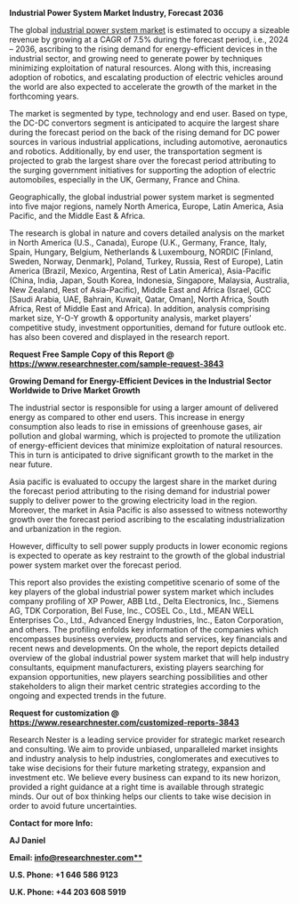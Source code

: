 ﻿**Industrial Power System Market <a name="_hlk91703889"></a>Industry, Forecast 2036** 

The global [industrial power system market](https://www.researchnester.com/reports/industrial-power-system-market/3843) is estimated to occupy a sizeable revenue by growing at a CAGR of <a name="_hlk91521038"></a>7.5% during the forecast period, i.e., 2024 – 2036, ascribing to the rising demand for energy-efficient devices in the industrial sector, and growing need to generate power by techniques minimizing exploitation of natural resources. Along with this, increasing adoption of robotics, and escalating production of electric vehicles around the world are also expected to accelerate the growth of the market in the forthcoming years. 

The market is segmented by type, technology and end user. Based on type, the DC-DC convertors segment is anticipated to acquire the largest share during the forecast period on the back of the rising demand for DC power sources in various industrial applications, including automotive, aeronautics and robotics. Additionally, by end user, the transportation segment is projected to grab the largest share over the forecast period attributing to the surging government initiatives for supporting the adoption of electric automobiles, especially in the UK, Germany, France and China. 

Geographically, the global industrial power system market is segmented into five major regions, namely North America, Europe, Latin America, Asia Pacific, and the Middle East & Africa. 

The research is global in nature and covers detailed analysis on the market in North America (U.S., Canada), Europe (U.K., Germany, France, Italy, Spain, Hungary, Belgium, Netherlands & Luxembourg, NORDIC [Finland, Sweden, Norway, Denmark], Poland, Turkey, Russia, Rest of Europe), Latin America (Brazil, Mexico, Argentina, Rest of Latin America), Asia-Pacific (China, India, Japan, South Korea, Indonesia, Singapore, Malaysia, Australia, New Zealand, Rest of Asia-Pacific), Middle East and Africa (Israel, GCC [Saudi Arabia, UAE, Bahrain, Kuwait, Qatar, Oman], North Africa, South Africa, Rest of Middle East and Africa). In addition, analysis comprising market size, Y-O-Y growth & opportunity analysis, market players’ competitive study, investment opportunities, demand for future outlook etc. has also been covered and displayed in the research report.

**Request Free Sample Copy of this Report @ <https://www.researchnester.com/sample-request-3843>** 

**Growing Demand for Energy-Efficient Devices in the Industrial Sector Worldwide to Drive Market Growth**

The industrial sector is responsible for using a larger amount of delivered energy as compared to other end users. This increase in energy consumption also leads to rise in emissions of greenhouse gases, air pollution and global warming, which is projected to promote the utilization of energy-efficient devices that minimize exploitation of natural resources. This in turn is anticipated to drive significant growth to the market in the near future.

Asia pacific is evaluated to occupy the largest share in the market during the forecast period attributing to the rising demand for industrial power supply to deliver power to the growing electricity load in the region. Moreover, the market in Asia Pacific is also assessed to witness noteworthy growth over the forecast period ascribing to the escalating industrialization and urbanization in the region.

However, difficulty to sell power supply products in lower economic regions is expected to operate as key restraint to the growth of the global industrial power system market over the forecast period.

This report also provides the existing competitive scenario of some of the key players of the global industrial power system market which includes company profiling of XP Power, ABB Ltd., Delta Electronics, Inc., Siemens AG, TDK Corporation, Bel Fuse, Inc., COSEL Co., Ltd., MEAN WELL Enterprises Co., Ltd., Advanced Energy Industries, Inc., Eaton Corporation, and others. The profiling enfolds key information of the companies which encompasses business overview, products and services, key financials and recent news and developments. On the whole, the report depicts detailed overview of the global industrial power system market that will help industry consultants, equipment manufacturers, existing players searching for expansion opportunities, new players searching possibilities and other stakeholders to align their market centric strategies according to the ongoing and expected trends in the future.      

**Request for customization @ <https://www.researchnester.com/customized-reports-3843>**   

Research Nester is a leading service provider for strategic market research and consulting. We aim to provide unbiased, unparalleled market insights and industry analysis to help industries, conglomerates and executives to take wise decisions for their future marketing strategy, expansion and investment etc. We believe every business can expand to its new horizon, provided a right guidance at a right time is available through strategic minds. Our out of box thinking helps our clients to take wise decision in order to avoid future uncertainties.

**Contact for more Info:**

**AJ Daniel**

**Email: [info@researchnester.com**](mailto:info@researchnester.com)**

**U.S. Phone: +1 646 586 9123** 

**U.K. Phone: +44 203 608 5919**




